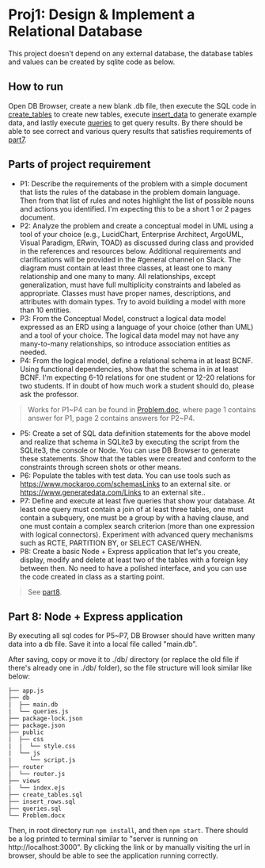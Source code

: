 # Proj1: Design & Implement a Relational Database

This project doesn't depend on any external database, the database tables and values can be created by sqlite code as below.

## How to run

Open DB Browser, create a new blank .db file, then execute the SQL code in [create\_tables](./create_tables.sql) to create new tables, execute [insert\_data](./insert_rows.sql) to generate example data, and lastly execute [queries](./queries.sql) to get query results. By there should be able to see correct and various query results that satisfies requirements of [part7](#p7).

## Parts of project requirement

* P1: Describe the requirements of the problem with a simple document that lists the rules of the database in the problem domain language. Then from that list of rules and notes highlight the list of possible nouns and actions you identified. I'm expecting this to be a short 1 or 2 pages document.
* P2: Analyze the problem and create a conceptual model in UML using a tool of your choice (e.g., LucidChart, Enterprise Architect, ArgoUML, Visual Paradigm, ERwin, TOAD) as discussed during class and provided in the references and resources below. Additional requirements and clarifications will be provided in the #general channel on Slack. The diagram must contain at least three classes, at least one to many relationship and one many to many. All relationships, except generalization, must have full multiplicity constraints and labeled as appropriate. Classes must have proper names, descriptions, and attributes with domain types. Try to avoid building a model with more than 10 entities.
* P3: From the Conceptual Model, construct a logical data model expressed as an ERD using a language of your choice (other than UML) and a tool of your choice. The logical data model may not have any many-to-many relationships, so introduce association entities as needed.
* P4: From the logical model, define a relational schema in at least BCNF. Using functional dependencies, show that the schema in in at least BCNF. I'm expecting 6-10 relations for one student or 12-20 relations for two students. If in doubt of how much work a student should do, please ask the professor.
> Works for P1~P4 can be found in [Problem.doc](./Problem.docx), where page 1 contains answer for P1, page 2 contains answers for P2~P4.
* P5: Create a set of SQL data definition statements for the above model and realize that schema in SQLite3 by executing the script from the SQLite3, the console or Node. You can use DB Browser to generate these statements. Show that the tables were created and conform to the constraints through screen shots or other means.
* P6: Populate the tables with test data. You can use tools such as https://www.mockaroo.com/schemasLinks to an external site. or  https://www.generatedata.com/Links to an external site..
* <a name="p7"></a>P7: Define and execute at least five queries that show your database. At least one query must contain a join of at least three tables, one must contain a subquery, one must be a group by with a having clause, and one must contain a complex search criterion (more than one expression with logical connectors). Experiment with advanced query mechanisms such as RCTE, PARTITION BY, or SELECT CASE/WHEN.
* P8: Create a basic Node + Express application that let's you create, display, modify and delete at least two of the tables with a foreign key between then. No need to have a polished interface, and you can use the code created in class as a starting point.
> See [part8](#p8).

## <a name="p8"></a>Part 8: Node + Express application

By executing all sql codes for P5~P7, DB Browser should have written many data into a db file. Save it into a local file called "main.db".

After saving, copy or move it to ./db/ directory (or replace the old file if there's already one in ./db/ folder), so the file structure will look similar like below:

```
├── app.js
├── db
|  ├── main.db
|  └── queries.js
├── package-lock.json
├── package.json
├── public
|  ├── css
|  |  └── style.css
|  └── js
|     └── script.js
├── router
|  └── router.js
├── views
|  └── index.ejs
├── create_tables.sql
├── insert_rows.sql
├── queries.sql
└── Problem.docx
```

Then, in root directory run `npm install`, and then `npm start`. There should be a log printed to terminal similar to "server is running on http://localhost:3000". By clicking the link or by manually visiting the url in browser, should be able to see the application running correctly.
